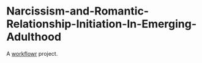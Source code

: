 # Narcissism-and-Romantic-Relationship-Initiation-In-Emerging-Adulthood

A [workflowr][] project.

[workflowr]: https://github.com/jdblischak/workflowr
